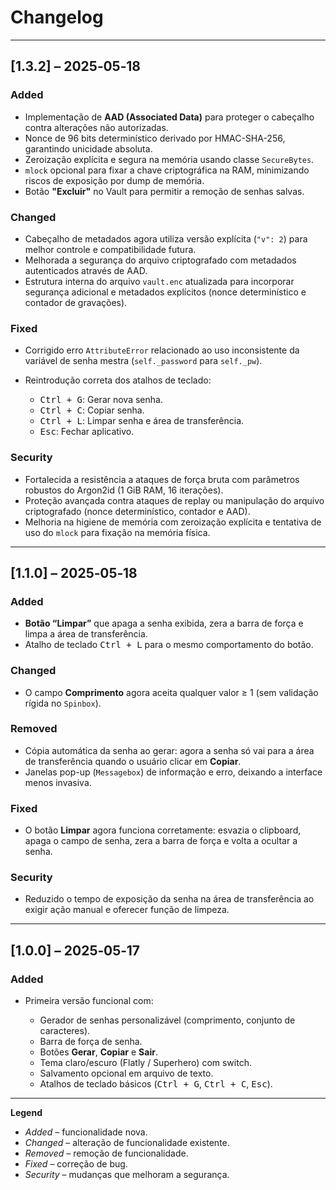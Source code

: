 # Changelog

---

## \[1.3.2] – 2025‑05‑18

### Added

* Implementação de **AAD (Associated Data)** para proteger o cabeçalho contra alterações não autorizadas.
* Nonce de 96 bits determinístico derivado por HMAC-SHA-256, garantindo unicidade absoluta.
* Zeroização explícita e segura na memória usando classe `SecureBytes`.
* `mlock` opcional para fixar a chave criptográfica na RAM, minimizando riscos de exposição por dump de memória.
* Botão **"Excluir"** no Vault para permitir a remoção de senhas salvas.

### Changed

* Cabeçalho de metadados agora utiliza versão explícita (`"v": 2`) para melhor controle e compatibilidade futura.
* Melhorada a segurança do arquivo criptografado com metadados autenticados através de AAD.
* Estrutura interna do arquivo `vault.enc` atualizada para incorporar segurança adicional e metadados explícitos (nonce determinístico e contador de gravações).

### Fixed

* Corrigido erro `AttributeError` relacionado ao uso inconsistente da variável de senha mestra (`self._password` para `self._pw`).
* Reintrodução correta dos atalhos de teclado:

  * <kbd>Ctrl + G</kbd>: Gerar nova senha.
  * <kbd>Ctrl + C</kbd>: Copiar senha.
  * <kbd>Ctrl + L</kbd>: Limpar senha e área de transferência.
  * <kbd>Esc</kbd>: Fechar aplicativo.

### Security

* Fortalecida a resistência a ataques de força bruta com parâmetros robustos do Argon2id (1 GiB RAM, 16 iterações).
* Proteção avançada contra ataques de replay ou manipulação do arquivo criptografado (nonce determinístico, contador e AAD).
* Melhoria na higiene de memória com zeroização explícita e tentativa de uso do `mlock` para fixação na memória física.

---

## \[1.1.0] – 2025‑05‑18

### Added

* **Botão “Limpar”** que apaga a senha exibida, zera a barra de força e limpa a área de transferência.
* Atalho de teclado <kbd>Ctrl + L</kbd> para o mesmo comportamento do botão.

### Changed

* O campo **Comprimento** agora aceita qualquer valor ≥ 1 (sem validação rígida no `Spinbox`).

### Removed

* Cópia automática da senha ao gerar: agora a senha só vai para a área de transferência quando o usuário clicar em **Copiar**.
* Janelas pop-up (`Messagebox`) de informação e erro, deixando a interface menos invasiva.

### Fixed

* O botão **Limpar** agora funciona corretamente: esvazia o clipboard, apaga o campo de senha, zera a barra de força e volta a ocultar a senha.

### Security

* Reduzido o tempo de exposição da senha na área de transferência ao exigir ação manual e oferecer função de limpeza.

---

## \[1.0.0] – 2025‑05‑17

### Added

* Primeira versão funcional com:

  * Gerador de senhas personalizável (comprimento, conjunto de caracteres).
  * Barra de força de senha.
  * Botões **Gerar**, **Copiar** e **Sair**.
  * Tema claro/escuro (Flatly / Superhero) com switch.
  * Salvamento opcional em arquivo de texto.
  * Atalhos de teclado básicos (<kbd>Ctrl + G</kbd>, <kbd>Ctrl + C</kbd>, <kbd>Esc</kbd>).

---

**Legend**

* *Added* – funcionalidade nova.
* *Changed* – alteração de funcionalidade existente.
* *Removed* – remoção de funcionalidade.
* *Fixed* – correção de bug.
* *Security* – mudanças que melhoram a segurança.
